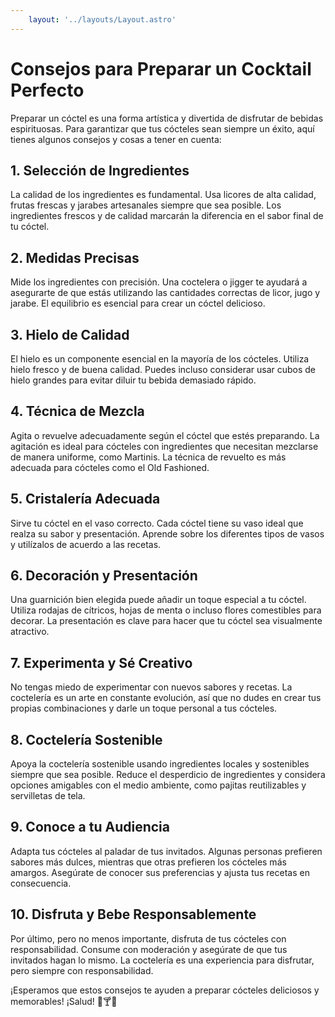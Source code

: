 ```yaml
---
    layout: '../layouts/Layout.astro'
---
```


# Consejos para Preparar un Cocktail Perfecto

Preparar un cóctel es una forma artística y divertida de disfrutar de bebidas espirituosas. Para garantizar que tus cócteles sean siempre un éxito, aquí tienes algunos consejos y cosas a tener en cuenta:

## 1. Selección de Ingredientes

La calidad de los ingredientes es fundamental. Usa licores de alta calidad, frutas frescas y jarabes artesanales siempre que sea posible. Los ingredientes frescos y de calidad marcarán la diferencia en el sabor final de tu cóctel.

## 2. Medidas Precisas

Mide los ingredientes con precisión. Una coctelera o jigger te ayudará a asegurarte de que estás utilizando las cantidades correctas de licor, jugo y jarabe. El equilibrio es esencial para crear un cóctel delicioso.

## 3. Hielo de Calidad

El hielo es un componente esencial en la mayoría de los cócteles. Utiliza hielo fresco y de buena calidad. Puedes incluso considerar usar cubos de hielo grandes para evitar diluir tu bebida demasiado rápido.

## 4. Técnica de Mezcla

Agita o revuelve adecuadamente según el cóctel que estés preparando. La agitación es ideal para cócteles con ingredientes que necesitan mezclarse de manera uniforme, como Martinis. La técnica de revuelto es más adecuada para cócteles como el Old Fashioned.

## 5. Cristalería Adecuada

Sirve tu cóctel en el vaso correcto. Cada cóctel tiene su vaso ideal que realza su sabor y presentación. Aprende sobre los diferentes tipos de vasos y utilízalos de acuerdo a las recetas.

## 6. Decoración y Presentación

Una guarnición bien elegida puede añadir un toque especial a tu cóctel. Utiliza rodajas de cítricos, hojas de menta o incluso flores comestibles para decorar. La presentación es clave para hacer que tu cóctel sea visualmente atractivo.

## 7. Experimenta y Sé Creativo

No tengas miedo de experimentar con nuevos sabores y recetas. La coctelería es un arte en constante evolución, así que no dudes en crear tus propias combinaciones y darle un toque personal a tus cócteles.

## 8. Coctelería Sostenible

Apoya la coctelería sostenible usando ingredientes locales y sostenibles siempre que sea posible. Reduce el desperdicio de ingredientes y considera opciones amigables con el medio ambiente, como pajitas reutilizables y servilletas de tela.

## 9. Conoce a tu Audiencia

Adapta tus cócteles al paladar de tus invitados. Algunas personas prefieren sabores más dulces, mientras que otras prefieren los cócteles más amargos. Asegúrate de conocer sus preferencias y ajusta tus recetas en consecuencia.

## 10. Disfruta y Bebe Responsablemente

Por último, pero no menos importante, disfruta de tus cócteles con responsabilidad. Consume con moderación y asegúrate de que tus invitados hagan lo mismo. La coctelería es una experiencia para disfrutar, pero siempre con responsabilidad.

¡Esperamos que estos consejos te ayuden a preparar cócteles deliciosos y memorables! ¡Salud! 🍹🍸🥂
